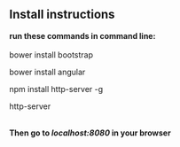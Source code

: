 ## Install instructions
<b>run these commands in command line: </b>
<br>
</br>
bower install bootstrap

bower install angular

npm install http-server -g

http-server

<br>
<b>Then go to <i>localhost:8080</i> in your browser</b>